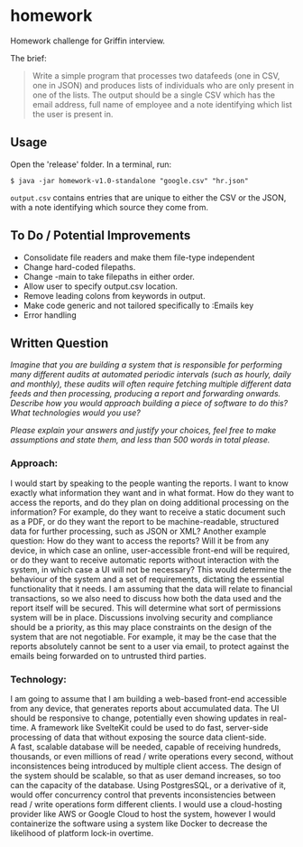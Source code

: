 # homework

Homework challenge for Griffin interview.

The brief:

>Write a simple program that processes two datafeeds (one in CSV, one in JSON) and produces lists of individuals who are only present in one of the lists. The output should be a single CSV which has the email address, full name of employee and a note identifying which list the user is present in.

## Usage

Open the 'release' folder. In a terminal, run:

    $ java -jar homework-v1.0-standalone "google.csv" "hr.json"

`output.csv` contains entries that are unique to either the CSV or the JSON, with a note identifying which source they come from.

## To Do / Potential Improvements

- Consolidate file readers and make them file-type independent
- Change hard-coded filepaths.
- Change -main to take filepaths in either order.
- Allow user to specify output.csv location.
- Remove leading colons from keywords in output.
- Make code generic and not tailored specifically to :Emails key
- Error handling


## Written Question

*Imagine that you are building a system that is responsible for performing many different audits at automated periodic intervals (such as hourly, daily and monthly), these audits will often require fetching multiple different data feeds and then processing, producing a report and forwarding onwards. Describe how you would approach building a piece of software to do this? What technologies would you use?*

*Please explain your answers and justify your choices, feel free to make assumptions and state them, and less than 500 words in total please.*

### Approach:

I would start by speaking to the people wanting the reports. I want to know exactly what information they want and in what format. How do they want to access the reports, and do they plan on doing additional processing on the information? For example, do they want to receive a static document such as a PDF, or do they want the report to be machine-readable, structured data for further processing, such as JSON or XML? Another example question: How do they want to access the reports? Will it be from any device, in which case an online, user-accessible front-end will be required, or do they want to receive automatic reports without interaction with the system, in which case a UI will not be necessary?  This would determine the behaviour of the system and a set of requirements, dictating the essential functionality that it needs. 
I am assuming that the data will relate to financial transactions, so we also need to discuss how both the data used and the report itself will be secured. This will determine what sort of permissions system will be in place. Discussions involving security and compliance should be a priority, as this may place constraints on the design of the system that are not negotiable. For example, it may be the case that the reports absolutely cannot be sent to a user via email, to protect against the emails being forwarded on to untrusted third parties.

### Technology:

I am going to assume that I am building a web-based front-end accessible from any device, that generates reports about accumulated data. 
The UI should be responsive to change, potentially even showing updates in real-time. A framework like SvelteKit could be used to do fast, server-side processing of data that without exposing the source data client-side.  
A fast, scalable database will be needed, capable of receiving hundreds, thousands, or even millions of read / write operations every second, without inconsistences being introduced by multiple client access. The design of the system should be scalable, so that as user demand increases, so too can the capacity of the database. Using PostgresSQL, or a derivative of it, would offer concurrency control that prevents inconsistencies between read / write operations form different clients.
I would use a cloud-hosting provider like AWS or Google Cloud to host the system, however I would containerize the software using a system like Docker to decrease the likelihood of platform lock-in overtime.
